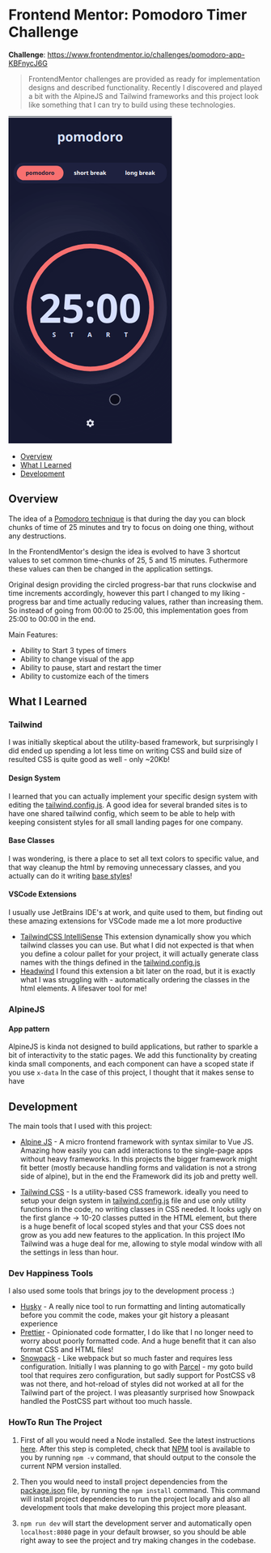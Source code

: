 # Frontend Mentor: Pomodoro Timer Challenge

**Challenge**: https://www.frontendmentor.io/challenges/pomodoro-app-KBFnycJ6G

> FrontendMentor challenges are provided as ready for implementation
> designs and described functionality. Recently I discovered and played a bit with the
> AlpineJS and Tailwind frameworks and this project look like something that I can try
> to build using these technologies.

![Pomodoro App Preview](./pomodoro-app.gif)

- [Overview](#overview)
- [What I Learned](#what-i-learned)
- [Development](#development)

## Overview

The idea of a [Pomodoro technique](https://en.wikipedia.org/wiki/Pomodoro_Technique) is
that during the day you can block chunks of time of 25 minutes and try to focus on doing
one thing, without any destructions.

In the FrontendMentor's design the idea is evolved to have 3 shortcut values to
set common time-chunks of 25, 5 and 15 minutes. Futhermore these values can then
be changed in the application settings.

Original design providing the circled progress-bar that runs clockwise and time
increments accordingly, however this part I changed to my liking - progress bar
and time actually reducing values, rather than increasing them. So instead of going
from 00:00 to 25:00, this implementation goes from 25:00 to 00:00 in the end.

Main Features:

- Ability to Start 3 types of timers
- Ability to change visual of the app
- Ability to pause, start and restart the timer
- Ability to customize each of the timers

## What I Learned

### Tailwind

I was initially skeptical about the utility-based framework, but
surprisingly I did ended up spending a lot less time on writing CSS
and build size of resulted CSS is quite good as well - only ~20Kb!

#### Design System

I learned that you can actually implement your specific
design system with editing the [tailwind.config.js](./tailwind.config.js).
A good idea for several branded sites is to have one shared tailwind config,
which seem to be able to help with keeping consistent styles for all small
landing pages for one company.

#### Base Classes

I was wondering, is there a place to set all text colors to specific value, and
that way cleanup the html by removing unnecessary classes, and you actually can do it
writing [base styles](https://tailwindcss.com/docs/adding-base-styles#using-css)!

#### VSCode Extensions

I usually use JetBrains IDE's at work, and quite used to them, but finding out these
amazing extensions for VSCode made me a lot more productive

- [TailwindCSS IntelliSense](https://marketplace.visualstudio.com/items?itemName=bradlc.vscode-tailwindcss)
  This extension dynamically show you which tailwind classes you can use. But what I did not expected is that
  when you define a colour pallet for your project, it will actually generate class names with the things
  defined in the [tailwind.config.js](./tailwind.config.js)
- [Headwind](https://marketplace.visualstudio.com/items?itemName=heybourn.headwind)
  I found this extension a bit later on the road, but it is exactly what I was struggling with -
  automatically ordering the classes in the html elements. A lifesaver tool for me!

### AlpineJS

#### App pattern

AlpineJS is kinda not designed to build applications, but rather to sparkle a bit of
interactivity to the static pages. We add this functionality by creating kinda small components,
and each component can have a scoped state if you use `x-data` In the case of this project, I thought that it makes sense
to have

## Development

The main tools that I used with this project:

- [Alpine JS](https://github.com/alpinejs/alpine) - A micro frontend framework with syntax similar to
  Vue JS. Amazing how easily you can add interactions to the single-page apps without heavy frameworks.
  In this projects the bigger framework might fit better (mostly because handling forms and validation is not
  a strong side of alpine), but in the end the Framework did its job and pretty well.

- [Tailwind CSS](https://tailwindcss.com) - Is a utility-based CSS framework. ideally you need to setup your
  deign system in [tailwind.config.js](./tailwind.config.js) file and use only utility functions in the code,
  no writing classes in CSS needed. It looks ugly on the first glance -> 10-20 classes putted in the HTML
  element, but there is a huge benefit of local scoped styles and that your CSS does not grow as you add new
  features to the application. In this project IMo Tailwind was a huge deal for me, allowing to style modal window
  with all the settings in less than hour.

### Dev Happiness Tools

I also used some tools that brings joy to the development process :)

- [Husky](https://github.com/typicode/husky) - A really nice tool to run formatting and linting automatically
  before you commit the code, makes your git history a pleasant experience
- [Prettier](https://prettier.io) - Opinionated code formatter, I do like that I no longer need
  to worry about poorly formatted code. And a huge benefit that it can also format CSS and HTML files!
- [Snowpack](https://www.snowpack.dev) - Like webpack but so much faster and requires less configuration.
  Initially I was planning to go with [Parcel](https://parceljs.org/) - my goto build tool that requires
  zero configuration, but sadly support for PostCSS v8 was not there, and hot-reload of styles did not worked
  at all for the Tailwind part of the project. I was pleasantly surprised how Snowpack handled the PostCSS
  part without too much hassle.

### HowTo Run The Project

1. First of all you would need a Node installed. See the latest instructions [here](https://nodejs.org/en/download/). After this step is completed, check that [NPM](https://www.npmjs.com/get-npm) tool is available to you by running `npm -v` command, that should output to the console the current NPM version installed.

1. Then you would need to install project dependencies from the [package.json](./package.json) file, by running the `npm install` command. This command will install project dependencies to run the project locally and also all development tools that make developing this project more pleasant.

1. `npm run dev` will start the development server and automatically open `localhost:8080` page in your default browser, so you should be able right away to see the project and try making changes in the codebase.
